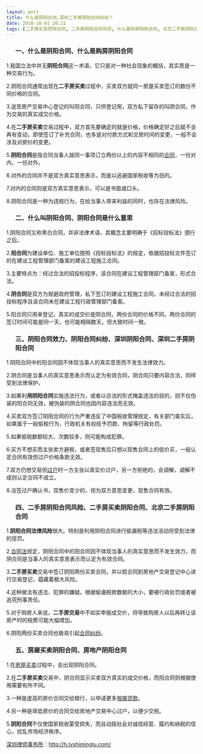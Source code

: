 ```yaml
---
layout: post
title: 什么是阴阳合同,深圳二手房阴阳合同纠纷？
date: 2010-10-01 20:21
tags: [二手房买卖阴阳合同, 二手房阴阳合同风险, 什么是购房阴阳合同, 北京二手房阴阳合同, 房地产阴阳合同, 房屋买卖阴阳合同, 深圳房产律师咨询, 深圳阴阳合同, 纠纷, 阴阳合同效力, 阴阳合同是什么意思]
---
```

<ol>
<h3>一、什么是阴阳合同、什么是购房阴阳合同</h3>
</ol>
1.我国立法中并无<strong>阴阳合同</strong>这一术语，它只是对一种社会现象的概括，其实质是一种交易行为。

2.阴阳合同通常出现在<strong>二手房买卖</strong>过程中，买卖双方就同一房屋买卖签订的数份不同价格的合同。

3.送至房产交易中心登记的叫阳合同，只供登记用，双方私下留存的叫阴合同，作为交易的真实成交价格。

4.在<strong>二手房买卖</strong>交易过程中，双方首先要确定的就是价格，价格确定好之后就不会再有变动，即使签订了补充合同，也多是对付款方式和交房时间的变更，一般不会涉及对房价的变更。

5.<strong>阴阳合同</strong>是指合同当事人就同一事项订立两份以上的内容不相同的<a href="http://h.lvshiminglu.com/law/category/contract" target="_blank">合同</a>，一份对内，一份对外。

6.对外的合同并不是双方真实意思表示，而是以逃避国家税收等为目的。

7.对内的合同则是双方真实意思表示，可以是书面或口头。

8.阴阳合同是一种为违规行为，在给当事人带来利益的同时，也存在法律风险。
<ol>
<h3>二、什么叫阴阳合同、阴阳合同是什么意思</h3>
</ol>
1.阴阳合同又称黑白合同，并非法律术语，其概念主要明确于《招标投标法》颁行之后。

2.<strong>阳合同</strong>为建设单位、施工单位按照《招标投标法》的规定，依据招投标文件签订的在建设工程管理部门备案的建设工程施工合同。

3.主要特点为：经过合法的招投标程序，该合同在建设工程管理部门备案，形式合法。

4.<strong>阴合同</strong>是双方为规避政府管理，私下签订的建设工程施工合同，未经过合法的招投标程序且该合同未在建设工程行政管理部门备案。

5.阳合同只用来登记，真实的成交价是阴合同，两份合同的价格不同，两份合同的签订时间可能是同一天，也可能相隔数天，但大致时间一致。
<ol>
<h3>三、阴阳合同效力、阴阳合同纠纷、深圳阴阳合同、深圳二手房阴阳合同</h3>
</ol>
1.阴阳合同中的阳合同因不体现当事人的真实意思而不发生法律效力。

2.阴合同是当事人的真实意思表示而认定为有效合同，阴合同只要内容合法，同样受到法律保护。

3.如果利<strong>用阴阳合同</strong>实施违法行为，或者以合法的形式掩盖违法的目的，则不仅伪装的阳合同无效，被伪装的阴合同也因内容违法而无效。

4.买卖双方签订阴阳合同的行为严重违反了中国税收管理规定，有关部门查实后，如果属于一般偷税行为，行政机关有权给予罚款、拘留等行政处罚。

5.如果偷税数额较大、次数较多，则可能构成犯罪。

6.买方不想买而主张卖方避税，或者签现售后只想以现售合同上的低价买，一般认定合同有效但过户价格条款无效。

7.双方仍想交易但<a href="http://h.lvshiminglu.com/law/310.html" target="_blank">过户</a>时一方主张以真实价过户，另一方拒绝的，会调解，调解不成则认定合同不成立。

8.没签过户确认书，现售价变少的，视为双方意思变更，现售合同有效。
<ol>
<h3>四、二手房阴阳合同风险、二手房买卖阴阳合同、北京二手房阴阳合同</h3>
</ol>
1.<strong>阴阳合同法律风险</strong>很大。特别是利用阴阳合同进行偷漏税等违法活动将受到法律的惩罚。

2.<a href="http://h.lvshiminglu.com/law/181.html" target="_blank">合同法</a>规定，阴阳合同中的阳合同因不体现当事人的真实意思而不发生效力，而阴合同是当事人的真实意思表示而认定为有效合同。

3.<strong>二手房买卖</strong>交易中签订阴阳两份买卖合同，并以假合同到房地产交易登记中心进行交易登记，蕴藏着极大风险。

4.这种做法有违法、犯罪的嫌疑。根据偷漏税款数额的大小，要被行政处罚或者被追究刑事责任。

5.对于购房人来说，<strong>二手房交易</strong>中不如实申报成交价，将导致购房人以后再转让该房产时的税费可能大幅增加。

6.阴阳两份买卖合同也极易引起<a href="http://h.lvshiminglu.com/law/category/contract" target="_blank">合同纠纷</a>。
<ol>
<h3>五、房屋买卖阴阳合同、房地产阴阳合同</h3>
</ol>
1.在<a href="http://h.lvshiminglu.com/law/159.html" target="_blank">房屋买卖</a>过程中，会出现阴阳合同。

2.在<strong>二手房买卖</strong>交易中，阴合同显示买卖双方真实的成交价格，而阳合同则根据使用需要有所不同。

3.一种是虚高的房价合同交给银行，以申请更多<a href="http://h.lvshiminglu.com/law/tag/%E6%8C%89%E6%8F%AD%E8%B4%B7%E6%AC%BE" target="_blank">按揭贷款</a>。

4.另一种是填低房价的合同交给房地产交易中心过户，以便少交税。

5.<strong>阴阳合同</strong>不仅使国家税收蒙受损失，而且动摇社会对诚信经营、履约和纳税的信心，扰乱市场经济秩序。

<a href="http://h.lvshiminglu.com/">深圳律师事务所</a>：<a href="http://h.lvshiminglu.com/">http://h.lvshiminglu.com/</a>


